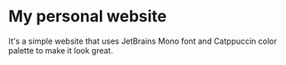 # My personal website
<p>It's a simple website that uses JetBrains Mono font and Catppuccin color palette to make it look great.</p>
